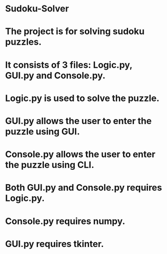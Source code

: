 # Sudoku-Solver

# The project is for solving sudoku puzzles.
# It consists of 3 files: Logic.py, GUI.py and Console.py.
# Logic.py is used to solve the puzzle. 
# GUI.py allows the user to enter the puzzle using GUI. 
# Console.py allows the user to enter the puzzle using CLI.
# Both GUI.py and Console.py requires Logic.py.
# Console.py requires numpy.
# GUI.py requires tkinter.
